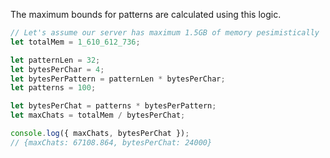 The maximum bounds for patterns are calculated using this logic.

```ts
// Let's assume our server has maximum 1.5GB of memory pesimistically
let totalMem = 1_610_612_736;

let patternLen = 32;
let bytesPerChar = 4;
let bytesPerPattern = patternLen * bytesPerChar;
let patterns = 100;

let bytesPerChat = patterns * bytesPerPattern;
let maxChats = totalMem / bytesPerChat;

console.log({ maxChats, bytesPerChat });
// {maxChats: 67108.864, bytesPerChat: 24000}
```
